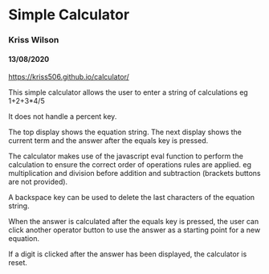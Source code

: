 # Simple Calculator

### Kriss Wilson

#### 13/08/2020

https://kriss506.github.io/calculator/

This simple calculator allows the user to enter
a string of calculations eg 1+2+3\*4/5

It does not handle a percent key.

The top display shows the equation string.
The next display shows the current term and the answer after the equals key is pressed.

The calculator makes use of the javascript eval function to perform
the calculation to ensure the correct order of operations rules are
applied. eg multiplication and division before addition and subtraction
(brackets buttons are not provided).

A backspace key can be used to delete the last characters of the equation string.

When the answer is calculated after the equals key is pressed, the user can
click another operator button to use the answer as a starting point for
a new equation.

If a digit is clicked after the answer has been displayed,
the calculator is reset.
